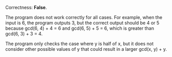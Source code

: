 Correctness: **False**.

The program does not work correctly for all cases. For example, when the input is 6, the program outputs 3, but the correct output should be 4 or 5 because gcd(6, 4) + 4 = 6 and gcd(6, 5) + 5 = 6, which is greater than gcd(6, 3) + 3 = 4.

The program only checks the case where y is half of x, but it does not consider other possible values of y that could result in a larger gcd(x, y) + y.